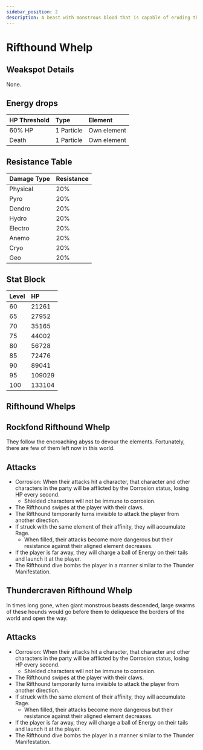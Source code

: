 ```yaml
---
sidebar_position: 2
description: A beast with monstrous blood that is capable of eroding the boundaries of the world. "Gold" classified them as "Alfisol".
---
```


# Rifthound Whelp

## Weakspot Details

None.

## Energy drops

| HP Threshold | Type       | Element     |
| :----------- | :--------- | :---------- |
| 60% HP       | 1 Particle | Own element |
| Death        | 1 Particle | Own element |

## Resistance Table

| Damage Type | Resistance |
| :---------- | :--------- |
| Physical    | 20%        |
| Pyro        | 20%        |
| Dendro      | 20%        |
| Hydro       | 20%        |
| Electro     | 20%        |
| Anemo       | 20%        |
| Cryo        | 20%        |
| Geo         | 20%        |

## Stat Block

| Level | HP     |
| :---- | :----- |
| 60    | 21261  |
| 65    | 27952  |
| 70    | 35165  |
| 75    | 44002  |
| 80    | 56728  |
| 85    | 72476  |
| 90    | 89041  |
| 95    | 109029 |
| 100   | 133104 |

## Rifthound Whelps

<Tabs>
<TabItem value="geo" label="Geo">

## Rockfond Rifthound Whelp

They follow the encroaching abyss to devour the elements. Fortunately, there are few of them left now in this world.

## Attacks

* Corrosion: When their attacks hit a character, that character and other characters in the party will be afflicted by the Corrosion status, losing HP every second.
  * Shielded characters will not be immune to corrosion.
* The Rifthound swipes at the player with their claws.
* The Rifthound temporarily turns invisible to attack the player from another direction.
* If struck with the same element of their affinity, they will accumulate Rage.
  * When filled, their attacks become more dangerous but their resistance against their aligned element decreases.
* If the player is far away, they will charge a ball of Energy on their tails and launch it at the player.
* The Rifthound dive bombs the player in a manner similar to the Thunder Manifestation.

</TabItem>

<TabItem value="electro" label="Electro">

## Thundercraven Rifthound Whelp

In times long gone, when giant monstrous beasts descended, large swarms of these hounds would go before them to deliquesce the borders of the world and open the way.

## Attacks

* Corrosion: When their attacks hit a character, that character and other characters in the party will be afflicted by the Corrosion status, losing HP every second.
  * Shielded characters will not be immune to corrosion.
* The Rifthound swipes at the player with their claws.
* The Rifthound temporarily turns invisible to attack the player from another direction.
* If struck with the same element of their affinity, they will accumulate Rage.
  * When filled, their attacks become more dangerous but their resistance against their aligned element decreases.
* If the player is far away, they will charge a ball of Energy on their tails and launch it at the player.
* The Rifthound dive bombs the player in a manner similar to the Thunder Manifestation.

</TabItem>
</Tabs>
